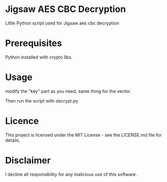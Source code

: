 # Jigsaw AES CBC Decryption
Little Python script used for Jigsaw aes cbc decryption

# Prerequisites
Python installed with crypto libs.

# Usage
modify the "key" part as you need, same thing for the vector.

Then run the script with decrypt.py <file>

# Licence
This project is licensed under the MIT License - see the LICENSE.md file for details.
# Disclaimer
I decline all responsibility for any malicious use of this software.
